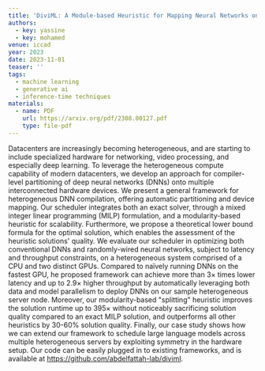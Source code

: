 ```yaml
---
title: 'DiviML: A Module-based Heuristic for Mapping Neural Networks onto Heterogeneous Platforms'
authors:
  - key: yassine
  - key: mohamed
venue: iccad
year: 2023
date: 2023-11-01
teaser: ''
tags:
  - machine learning
  - generative ai
  - inference-time techniques
materials:
  - name: PDF
    url: https://arxiv.org/pdf/2308.00127.pdf
    type: file-pdf
---
```

Datacenters are increasingly becoming heterogeneous, and are starting to include specialized hardware for networking, video processing, and especially deep learning. To leverage the heterogeneous compute capability of modern datacenters, we develop an approach for compiler-level partitioning of deep neural networks (DNNs) onto multiple interconnected hardware devices. We present a general framework for heterogeneous DNN compilation, offering automatic partitioning and device mapping. Our scheduler integrates both an exact solver, through a mixed integer linear programming (MILP) formulation, and a modularity-based heuristic for scalability. Furthermore, we propose a theoretical lower bound formula for the optimal solution, which enables the assessment of the heuristic solutions' quality. We evaluate our scheduler in optimizing both conventional DNNs and randomly-wired neural networks, subject to latency and throughput constraints, on a heterogeneous system comprised of a CPU and two distinct GPUs. Compared to naïvely running DNNs on the fastest GPU, he proposed framework can achieve more than 3$\times$ times lower latency and up to 2.9$\times$ higher throughput by automatically leveraging both data and model parallelism to deploy DNNs on our sample heterogeneous server node. Moreover, our modularity-based "splitting" heuristic improves the solution runtime up to 395$\times$ without noticeably sacrificing solution quality compared to an exact MILP solution, and outperforms all other heuristics by 30-60% solution quality. Finally, our case study shows how we can extend our framework to schedule large language models across multiple heterogeneous servers by exploiting symmetry in the hardware setup. Our code can be easily plugged in to existing frameworks, and is available at https://github.com/abdelfattah-lab/diviml.
